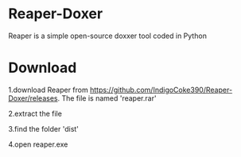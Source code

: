 # Reaper-Doxer
Reaper is a simple open-source doxxer tool coded in Python



# Download
1.download Reaper from https://github.com/IndigoCoke390/Reaper-Doxer/releases. The file is named 'reaper.rar'

2.extract the file 

3.find the folder 'dist'

4.open reaper.exe
